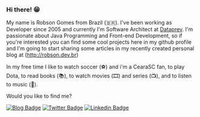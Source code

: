 ### Hi there! 😁

My name is Robson Gomes from Brazil (🇧🇷). I've been working as Developer since 2005 and currently I'm Software Architect at [Dataprev](https://portal2.dataprev.gov.br/). I'm passionate about Java Programming and Front-end Development, so if you're interested you can find some cool projects here in my github profile and I'm going to start sharing some articles in my recently created personal blog at (http://robson.dev.br)

In my free time I like to watch soccer (⚽️) and i'm a CearaSC fan, to play Dota, to read books (📚), to watch movies (🎞️) and series (📺), and to listen to music (🎵).

Would you like to find me?

[![Blog Badge](https://img.shields.io/badge/Blog-robson.dev.br-black)](https://robson.dev.br)
[![Twitter Badge](https://img.shields.io/badge/-Twitter-1ca0f1?style=flat-square&labelColor=1ca0f1&logo=twitter&logoColor=white&link=https://twitter.com/robsonaraujo)](https://twitter.com/robsonaraujo)
[![Linkedin Badge](https://img.shields.io/badge/-LinkedIn-blue?style=flat-square&logo=Linkedin&logoColor=white&link=https://www.linkedin.com/in/robson-a-gomes)](https://www.linkedin.com/in/robson-a-gomes/)
